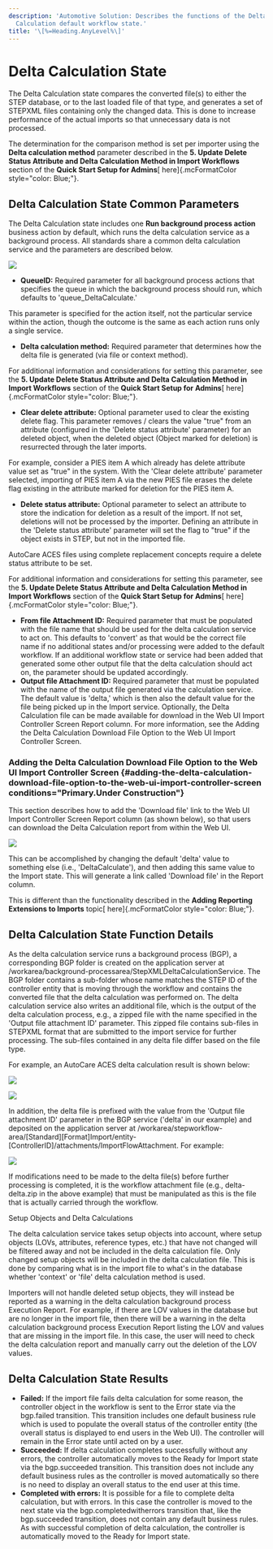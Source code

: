 ```yaml
---
description: 'Automotive Solution: Describes the functions of the Delta
  Calculation default workflow state.'
title: '\[%=Heading.AnyLevel%\]'
---
```


Delta Calculation State
=======================

The Delta Calculation state compares the converted file(s) to either the
STEP database, or to the last loaded file of that type, and generates a
set of STEPXML files containing only the changed data. This is done to
increase performance of the actual imports so that unnecessary data is
not processed.

The determination for the comparison method is set per importer using
the **Delta calculation method** parameter described in the **5. Update
Delete Status Attribute and Delta Calculation Method in Import
Workflows** section of the **Quick Start Setup for Admins**[
here]{.mcFormatColor style="color: Blue;"}.

Delta Calculation State Common Parameters
-----------------------------------------

The Delta Calculation state includes one **Run background process
action** business action by default, which runs the delta calculation
service as a background process. All standards share a common delta
calculation service and the parameters are described below.

![](../../../Resources/Images/QS/DeltaCalculationService.png)

-   **QueueID:** Required parameter for all background process actions
    that specifies the queue in which the background process should run,
    which defaults to \'queue\_DeltaCalculate.\'

This parameter is specified for the action itself, not the particular
service within the action, though the outcome is the same as each action
runs only a single service.

-   **Delta calculation method:** Required parameter that determines how
    the delta file is generated (via file or context method).

For additional information and considerations for setting this
parameter, see the **5. Update Delete Status Attribute and Delta
Calculation Method in Import Workflows** section of the **Quick Start
Setup for Admins**[ here]{.mcFormatColor style="color: Blue;"}.

-   **Clear delete attribute:** Optional parameter used to clear the
    existing delete flag. This parameter removes / clears the value
    "true" from an attribute (configured in the \'Delete status
    attribute\' parameter) for an deleted object, when the deleted
    object (Object marked for deletion) is resurrected through the later
    imports.

For example, consider a PIES item A which already has delete attribute
value set as \"true\" in the system. With the \'Clear delete attribute\'
parameter selected, importing of PIES item A via the new PIES file
erases the delete flag existing in the attribute marked for deletion for
the PIES item A.

-   **Delete status attribute:** Optional parameter to select an
    attribute to store the indication for deletion as a result of the
    import. If not set, deletions will not be processed by the importer.
    Defining an attribute in the \'Delete status attribute\' parameter
    will set the flag to "true" if the object exists in STEP, but not in
    the imported file.

AutoCare ACES files using complete replacement concepts require a delete
status attribute to be set.

For additional information and considerations for setting this
parameter, see the **5. Update Delete Status Attribute and Delta
Calculation Method in Import Workflows** section of the **Quick Start
Setup for Admins**[ here]{.mcFormatColor style="color: Blue;"}.

-   **From file Attachment ID:** Required parameter that must be
    populated with the file name that should be used for the delta
    calculation service to act on. This defaults to \'convert\' as that
    would be the correct file name if no additional states and/or
    processing were added to the default workflow. If an additional
    workflow state or service had been added that generated some other
    output file that the delta calculation should act on, the parameter
    should be updated accordingly.
-   **Output file Attachment ID:** Required parameter that must be
    populated with the name of the output file generated via the
    calculation service. The default value is \'delta,\' which is then
    also the default value for the file being picked up in the Import
    service. Optionally, the Delta Calculation file can be made
    available for download in the Web UI Import Controller Screen Report
    column. For more information, see the Adding the Delta Calculation
    Download File Option to the Web UI Import Controller Screen.

### Adding the Delta Calculation Download File Option to the Web UI Import Controller Screen {#adding-the-delta-calculation-download-file-option-to-the-web-ui-import-controller-screen conditions="Primary.Under Construction"}

This section describes how to add the \'Download file\' link to the Web
UI Import Controller Screen Report column (as shown below), so that
users can download the Delta Calculation report from within the Web UI.

![](../../../Resources/Images/Importers/3.png)

This can be accomplished by changing the default \'delta\' value to
something else (i.e., \'DeltaCalculate\'), and then adding this same
value to the Import state. This will generate a link called \'Download
file\' in the Report column.

This is different than the functionality described in the **Adding
Reporting Extensions to Imports** topic[ here]{.mcFormatColor
style="color: Blue;"}.

Delta Calculation State Function Details
----------------------------------------

As the delta calculation service runs a background process (BGP), a
corresponding BGP folder is created on the application server at
/workarea/background-processarea/StepXMLDeltaCalculationService. The BGP
folder contains a sub-folder whose name matches the STEP ID of the
controller entity that is moving through the workflow and contains the
converted file that the delta calculation was performed on. The delta
calculation service also writes an additional file, which is the output
of the delta calculation process, e.g., a zipped file with the name
specified in the \'Output file attachment ID\' parameter. This zipped
file contains sub-files in STEPXML format that are submitted to the
import service for further processing. The sub-files contained in any
delta file differ based on the file type.

For example, an AutoCare ACES delta calculation result is shown below:

![](../../../Resources/Images/QS/DeltaCalculationBGP.png)

![](../../../Resources/Images/QS/DeltaCalculationDeltaFile.png)

In addition, the delta file is prefixed with the value from the \'Output
file attachment ID\' parameter in the BGP service (\'delta\' in our
example) and deposited on the application server at
/workarea/stepworkflow-area/\[Standard\]\[Format\]Import/entity-\[ControllerID\]/attachments/ImportFlowAttachment.
For example:

![](../../../Resources/Images/QS/DeltaCalculationFileAtt.png)

If modifications need to be made to the delta file(s) before further
processing is completed, it is the workflow attachment file (e.g.,
delta-delta.zip in the above example) that must be manipulated as this
is the file that is actually carried through the workflow.

Setup Objects and Delta Calculations

The delta calculation service takes setup objects into account, where
setup objects (LOVs, attributes, reference types, etc.) that have not
changed will be filtered away and not be included in the delta
calculation file. Only changed setup objects will be included in the
delta calculation file. This is done by comparing what is in the import
file to what\'s in the database whether \'context\' or \'file\' delta
calculation method is used.

Importers will not handle deleted setup objects, they will instead be
reported as a warning in the delta calculation background process
Execution Report. For example, if there are LOV values in the database
but are no longer in the import file, then there will be a warning in
the delta calculation background process Execution Report listing the
LOV and values that are missing in the import file. In this case, the
user will need to check the delta calculation report and manually carry
out the deletion of the LOV values.

Delta Calculation State Results
-------------------------------

-   **Failed:** If the import file fails delta calculation for some
    reason, the controller object in the workflow is sent to the Error
    state via the bgp.failed transition. This transition includes one
    default business rule which is used to populate the overall status
    of the controller entity (the overall status is displayed to end
    users in the Web UI). The controller will remain in the Error state
    until acted on by a user.
-   **Succeeded:** If delta calculation completes successfully without
    any errors, the controller automatically moves to the Ready for
    Import state via the bgp.succeeded transition. This transition does
    not include any default business rules as the controller is moved
    automatically so there is no need to display an overall status to
    the end user at this time.
-   **Completed with errors:** It is possible for a file to complete
    delta calculation, but with errors. In this case the controller is
    moved to the next state via the bgp.completedwitherrors transition
    that, like the bgp.succeeded transition, does not contain any
    default business rules. As with successful completion of delta
    calculation, the controller is automatically moved to the Ready for
    Import state.
